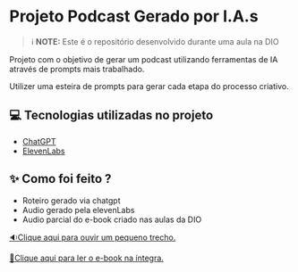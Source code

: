 # Projeto Podcast Gerado por I.A.s


 > ℹ️ **NOTE:** Este é o repositório desenvolvido durante uma aula na DIO

Projeto com o objetivo de gerar um podcast utilizando ferramentas de IA através de prompts mais trabalhado.

Utilizer uma esteira de prompts para gerar cada etapa do processo criativo.

## 💻 Tecnologias utilizadas no projeto

- [ChatGPT](https://chat.openai.com/) 
- [ElevenLabs](https://beta.elevenlabs.io/)

## ✨ Como foi feito ?

- Roteiro gerado via chatgpt
- Audio gerado pela elevenLabs
- Audio parcial do e-book criado nas aulas da DIO

<a href="https://github.com/Ratelli/prompts-recipe-to-create-a-ebook/blob/main/E-book%20Bootcamp%20DIO%20e%20CAIXA.pdf" title="View PDF now"> 🔉Clique aqui para ouvir um pequeno trecho.</a>

<a href="https://github.com/Ratelli/prompts-recipe-to-create-a-ebook/blob/main/E-book%20Bootcamp%20DIO%20e%20CAIXA.pdf" title="View PDF now"> 📕Clique aqui para ler o e-book na íntegra.</a>
